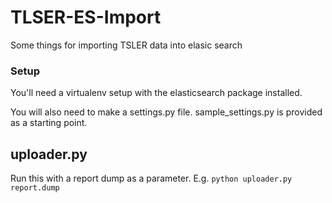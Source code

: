 # TLSER-ES-Import

Some things for importing TSLER data into elasic search

### Setup

You'll need a virtualenv setup with the elasticsearch package installed.

You will also need to make a settings.py file. sample_settings.py is
provided as a starting point.

## uploader.py

Run this with a report dump as a parameter. E.g.
`python uploader.py report.dump`
